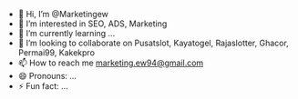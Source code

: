 - 👋 Hi, I’m @Marketingew
- 👀 I’m interested in SEO, ADS, Marketing
- 🌱 I’m currently learning ...
- 💞️ I’m looking to collaborate on Pusatslot, Kayatogel, Rajaslotter, Ghacor, Permai99, Kakekpro
- 📫 How to reach me marketing.ew94@gmail.com
- 😄 Pronouns: ...
- ⚡ Fun fact: ...

<!---
Marketingew/Marketingew is a ✨ special ✨ repository because its `README.md` (this file) appears on your GitHub profile.
You can click the Preview link to take a look at your changes.
--->
